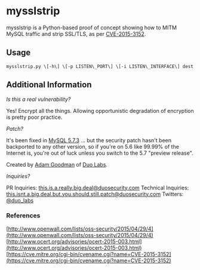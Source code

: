 # mysslstrip

mysslstrip is a Python-based proof of concept showing how to MITM
MySQL traffic and strip SSL/TLS, as per [CVE-2015-3152](http://www.openwall.com/lists/oss-security/2015/04/29/4).

## Usage

`mysslstrip.py \[-h\] \[-p LISTEN\_PORT\] \[-i LISTEN\_INTERFACE\] dest`

## Additional Information


*Is this a real vulnerability?*

Yes! Encrypt all the things. Allowing opportunistic degradation of encryption is pretty poor practice.

*Patch?*

It's been fixed in [MySQL 5.7.3](http://dev.mysql.com/doc/relnotes/mysql/5.7/en/news-5-7-3.html) ... but the security
patch hasn't been backported to any other version, so if you're on 5.6 like 99.99% of the Internet is, you're out of
luck unless you switch to the 5.7 "preview release".

Created by [Adam Goodman](https://twitter.com/akgood) of [Duo Labs](https://labs.duosecurity.com).

*Inquiries?*

PR Inquiries: [this.is.a.really.big.deal@duosecurity.com](mailto:this.is.a.really.big.deal@duosecurity.com)
Technical Inquiries: [this.isnt.a.big.deal.but.you.should.still.patch@duosecurity.com](mailto:this.isnt.a.big.deal.but.you.should.still.patch@duosecurity.com)
Twitters: [@duo\_labs](https://twitter.com/duo_labs)

### References

[http://www.openwall.com/lists/oss-security/2015/04/29/4](http://www.openwall.com/lists/oss-security/2015/04/29/4)
[http://www.ocert.org/advisories/ocert-2015-003.html](http://www.ocert.org/advisories/ocert-2015-003.html)
[https://cve.mitre.org/cgi-bin/cvename.cgi?name=CVE-2015-3152](https://cve.mitre.org/cgi-bin/cvename.cgi?name=CVE-2015-3152)
